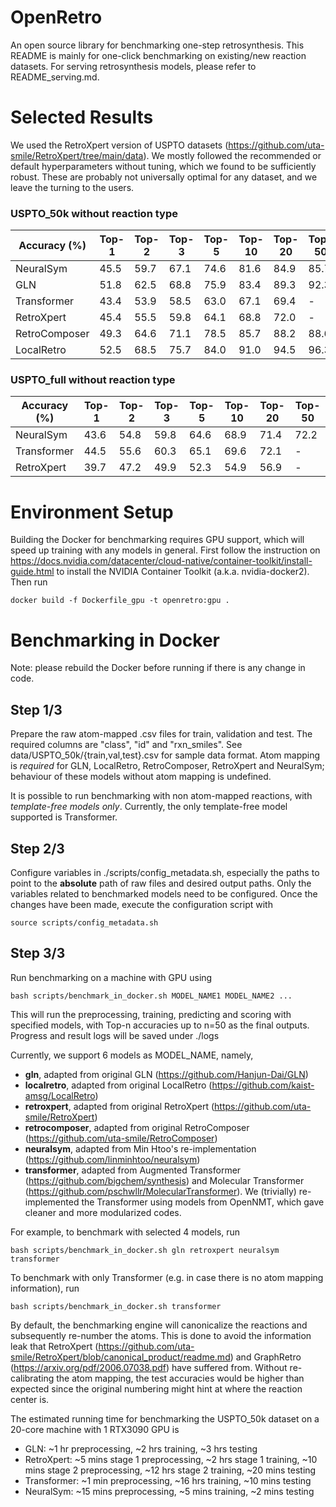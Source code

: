 # OpenRetro
An open source library for benchmarking one-step retrosynthesis.
This README is mainly for one-click benchmarking on existing/new reaction datasets.
For serving retrosynthesis models, please refer to README_serving.md.

# Selected Results
We used the RetroXpert version of USPTO datasets
(https://github.com/uta-smile/RetroXpert/tree/main/data).
We mostly followed the recommended or default hyperparameters without tuning,
which we found to be sufficiently robust.
These are probably not universally optimal for any dataset, and we leave the turning to the users.

### USPTO_50k without reaction type
| Accuracy (%)  | Top-1 | Top-2 | Top-3 | Top-5 | Top-10 | Top-20 | Top-50 |
|---------------|-------|-------|-------|-------|--------|--------|--------|
| NeuralSym     | 45.5  | 59.7  | 67.1  | 74.6  | 81.6   | 84.9   | 85.7   |
| GLN           | 51.8  | 62.5  | 68.8  | 75.9  | 83.4   | 89.3   | 92.3   |
| Transformer   | 43.4  | 53.9  | 58.5  | 63.0  | 67.1   | 69.4   | -      |
| RetroXpert    | 45.4  | 55.5  | 59.8  | 64.1  | 68.8   | 72.0   | -      |
| RetroComposer | 49.3  | 64.6  | 71.1  | 78.5  | 85.7   | 88.2   | 88.6   |
| LocalRetro    | 52.5  | 68.5  | 75.7  | 84.0  | 91.0   | 94.5   | 96.3   |

### USPTO_full without reaction type
| Accuracy (%) | Top-1 | Top-2 | Top-3 | Top-5 | Top-10 | Top-20 | Top-50 |
|--------------|-------|-------|-------|-------|--------|--------|--------|
| NeuralSym    | 43.6  | 54.8  | 59.8  | 64.6  | 68.9   | 71.4   | 72.2   |
| Transformer  | 44.5  | 55.6  | 60.3  | 65.1  | 69.6   | 72.1   | -      |
| RetroXpert   | 39.7  | 47.2  | 49.9  | 52.3  | 54.9   | 56.9   | -      |

# Environment Setup
Building the Docker for benchmarking requires GPU support,
which will speed up training with any models in general.
First follow the instruction on https://docs.nvidia.com/datacenter/cloud-native/container-toolkit/install-guide.html
to install the NVIDIA Container Toolkit (a.k.a. nvidia-docker2). Then run
```    
docker build -f Dockerfile_gpu -t openretro:gpu .
```

# Benchmarking in Docker
Note: please rebuild the Docker before running if there is any change in code.

## Step 1/3
Prepare the raw atom-mapped .csv files for train, validation and test.
The required columns are "class", "id" and "rxn_smiles".
See data/USPTO_50k/{train,val,test}.csv for sample data format.
Atom mapping is *required* for GLN, LocalRetro, RetroComposer, RetroXpert and NeuralSym;
behaviour of these models without atom mapping is undefined.

It is possible to run benchmarking with non atom-mapped reactions, with *template-free models only*.
Currently, the only template-free model supported is Transformer.

## Step 2/3
Configure variables in ./scripts/config_metadata.sh, especially the paths to point to the <b>absolute</b> path of 
raw files and desired output paths. Only the variables related to benchmarked models need to be configured. 
Once the changes have been made, execute the configuration script with
```
source scripts/config_metadata.sh
```

## Step 3/3
Run benchmarking on a machine with GPU using
```
bash scripts/benchmark_in_docker.sh MODEL_NAME1 MODEL_NAME2 ...
```

This will run the preprocessing, training, predicting and scoring with specified models,
with Top-n accuracies up to n=50 as the final outputs.
Progress and result logs will be saved under ./logs 

Currently, we support 6 models as MODEL_NAME, namely,
* <b>gln</b>, adapted from original GLN (https://github.com/Hanjun-Dai/GLN)
* <b>localretro</b>, adapted from original LocalRetro (https://github.com/kaist-amsg/LocalRetro)
* <b>retroxpert</b>, adapted from original RetroXpert (https://github.com/uta-smile/RetroXpert)
* <b>retrocomposer</b>, adapted from original RetroComposer (https://github.com/uta-smile/RetroComposer)
* <b>neuralsym</b>, adapted from Min Htoo's re-implementation (https://github.com/linminhtoo/neuralsym)
* <b>transformer</b>, adapted from Augmented Transformer (https://github.com/bigchem/synthesis)
  and Molecular Transformer (https://github.com/pschwllr/MolecularTransformer).
  We (trivially) re-implemented the Transformer using models from OpenNMT, which gave cleaner and more modularized codes. 
  
For example, to benchmark with selected 4 models, run
```
bash scripts/benchmark_in_docker.sh gln retroxpert neuralsym transformer
```

To benchmark with only Transformer (e.g. in case there is no atom mapping information), run
```
bash scripts/benchmark_in_docker.sh transformer
```

By default, the benchmarking engine will canonicalize the reactions and subsequently re-number the atoms.
This is done to avoid the information leak that RetroXpert (https://github.com/uta-smile/RetroXpert/blob/canonical_product/readme.md)
and GraphRetro (https://arxiv.org/pdf/2006.07038.pdf) have suffered from.
Without re-calibrating the atom mapping, the test accuracies would be higher than expected
since the original numbering might hint at where the reaction center is.

The estimated running time for benchmarking the USPTO_50k dataset on a 20-core machine with 1 RTX3090 GPU is
* GLN:
  ~1 hr preprocessing, ~2 hrs training, ~3 hrs testing
* RetroXpert:
  ~5 mins stage 1 preprocessing, ~2 hrs stage 1 training,
  ~10 mins stage 2 preprocessing, ~12 hrs stage 2 training, ~20 mins testing
* Transformer:
  ~1 min preprocessing, ~16 hrs training, ~10 mins testing
* NeuralSym:
  ~15 mins preprocessing, ~5 mins training, ~2 mins testing
